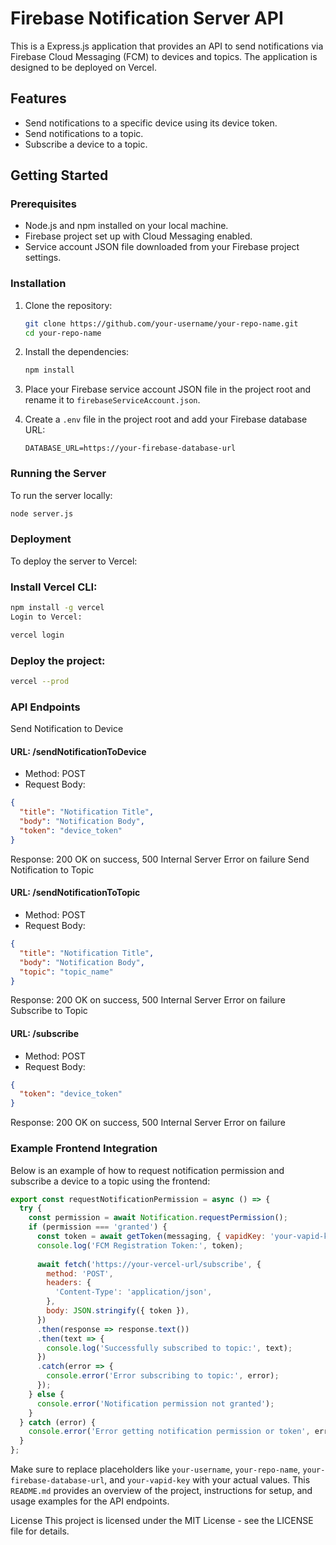 # Firebase Notification Server API

This is a Express.js application that provides an API to send notifications via Firebase Cloud Messaging (FCM) to devices and topics. The application is designed to be deployed on Vercel.

## Features

- Send notifications to a specific device using its device token.
- Send notifications to a topic.
- Subscribe a device to a topic.

## Getting Started

### Prerequisites

- Node.js and npm installed on your local machine.
- Firebase project set up with Cloud Messaging enabled.
- Service account JSON file downloaded from your Firebase project settings.

### Installation

1. Clone the repository:
    ```bash
    git clone https://github.com/your-username/your-repo-name.git
    cd your-repo-name
    ```

2. Install the dependencies:
    ```bash
    npm install
    ```

3. Place your Firebase service account JSON file in the project root and rename it to `firebaseServiceAccount.json`.

4. Create a `.env` file in the project root and add your Firebase database URL:
    ```plaintext
    DATABASE_URL=https://your-firebase-database-url
    ```

### Running the Server

To run the server locally:
```bash
node server.js
```

### Deployment
To deploy the server to Vercel:

### Install Vercel CLI:

```bash
npm install -g vercel
Login to Vercel:
```

```bash
vercel login
```

### Deploy the project:

```bash
vercel --prod
```

### API Endpoints
Send Notification to Device

#### URL: /sendNotificationToDevice
- Method: POST
- Request Body:
```json
{
  "title": "Notification Title",
  "body": "Notification Body",
  "token": "device_token"
}
```
Response:
200 OK on success,
500 Internal Server Error on failure
Send Notification to Topic

#### URL: /sendNotificationToTopic
- Method: POST
- Request Body:
```json
{
  "title": "Notification Title",
  "body": "Notification Body",
  "topic": "topic_name"
}
```
Response:
200 OK on success,
500 Internal Server Error on failure
Subscribe to Topic

#### URL: /subscribe
- Method: POST
- Request Body:
```json
{
  "token": "device_token"
}
```
Response:
200 OK on success,
500 Internal Server Error on failure

### Example Frontend Integration
Below is an example of how to request notification permission and subscribe a device to a topic using the frontend:

```javascript
export const requestNotificationPermission = async () => {
  try {
    const permission = await Notification.requestPermission();
    if (permission === 'granted') {
      const token = await getToken(messaging, { vapidKey: 'your-vapid-key' });
      console.log('FCM Registration Token:', token);
      
      await fetch('https://your-vercel-url/subscribe', {
        method: 'POST',
        headers: {
          'Content-Type': 'application/json',
        },
        body: JSON.stringify({ token }),
      })
      .then(response => response.text())
      .then(text => {
        console.log('Successfully subscribed to topic:', text);
      })
      .catch(error => {
        console.error('Error subscribing to topic:', error);
      });
    } else {
      console.error('Notification permission not granted');
    }
  } catch (error) {
    console.error('Error getting notification permission or token', error);
  }
};
```
Make sure to replace placeholders like `your-username`, `your-repo-name`, `your-firebase-database-url`, and `your-vapid-key` with your actual values. This `README.md` provides an overview of the project, instructions for setup, and usage examples for the API endpoints.

License
This project is licensed under the MIT License - see the LICENSE file for details.
